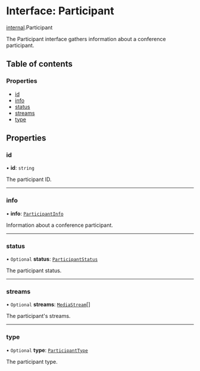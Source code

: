 # Interface: Participant

[internal](../modules/internal.md).Participant

The Participant interface gathers information about a conference participant.

## Table of contents

### Properties

- [id](internal.Participant.md#id)
- [info](internal.Participant.md#info)
- [status](internal.Participant.md#status)
- [streams](internal.Participant.md#streams)
- [type](internal.Participant.md#type)

## Properties

### id

• **id**: `string`

The participant ID.

___

### info

• **info**: [`ParticipantInfo`](internal.ParticipantInfo.md)

Information about a conference participant.

___

### status

• `Optional` **status**: [`ParticipantStatus`](../enums/internal.ParticipantStatus.md)

The participant status.

___

### streams

• `Optional` **streams**: [`MediaStream`](../modules/internal.md#mediastream)[]

The participant's streams.

___

### type

• `Optional` **type**: [`ParticipantType`](../enums/internal.ParticipantType.md)

The participant type.
